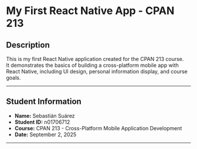 # My First React Native App - CPAN 213

##  Description
This is my first React Native application created for the CPAN 213 course.  
It demonstrates the basics of building a cross-platform mobile app with React Native, including UI design, personal information display, and course goals.

---

## Student Information
- **Name:** Sebastián Suárez  
- **Student ID:** n01706712 
- **Course:** CPAN 213 - Cross-Platform Mobile Application Development  
- **Date:** September 2, 2025  

---
